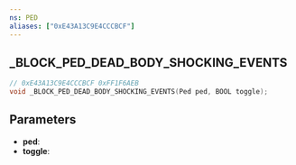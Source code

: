 ```yaml
---
ns: PED
aliases: ["0xE43A13C9E4CCCBCF"]
---
```

## _BLOCK_PED_DEAD_BODY_SHOCKING_EVENTS

```c
// 0xE43A13C9E4CCCBCF 0xFF1F6AEB
void _BLOCK_PED_DEAD_BODY_SHOCKING_EVENTS(Ped ped, BOOL toggle);
```

## Parameters
* **ped**: 
* **toggle**: 

